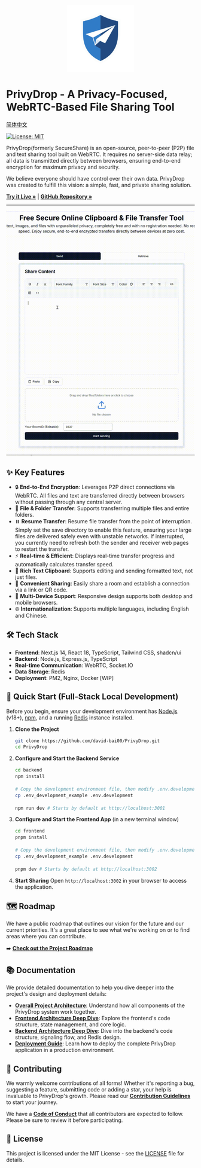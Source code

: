 <div align="center">
  <img src="frontend/public/logo.png" alt="PrivyDrop Logo" width="180" />
</div>

# PrivyDrop - A Privacy-Focused, WebRTC-Based File Sharing Tool

[简体中文](./README.zh-CN.md)

[![License: MIT](https://img.shields.io/badge/license-MIT-blue.svg)](./LICENSE)

PrivyDrop(formerly SecureShare) is an open-source, peer-to-peer (P2P) file and text sharing tool built on WebRTC. It requires no server-side data relay; all data is transmitted directly between browsers, ensuring end-to-end encryption for maximum privacy and security.

We believe everyone should have control over their own data. PrivyDrop was created to fulfill this vision: a simple, fast, and private sharing solution.

[**Try it Live »**](https://www.privydrop.app/) | [**GitHub Repository »**](https://github.com/david-bai00/PrivyDrop)

---

![PrivyDrop Interface GIF](frontend/public/HowItWorks.gif)

## ✨ Key Features

- 🔒 **End-to-End Encryption**: Leverages P2P direct connections via WebRTC. All files and text are transferred directly between browsers without passing through any central server.
- 📂 **File & Folder Transfer**: Supports transferring multiple files and entire folders.
- ⏸️ **Resume Transfer**: Resume file transfer from the point of interruption. Simply set the save directory to enable this feature, ensuring your large files are delivered safely even with unstable networks. If interrupted, you currently need to refresh both the sender and receiver web pages to restart the transfer.
- ⚡ **Real-time & Efficient**: Displays real-time transfer progress and automatically calculates transfer speed.
- 📝 **Rich Text Clipboard**: Supports editing and sending formatted text, not just files.
- 🔗 **Convenient Sharing**: Easily share a room and establish a connection via a link or QR code.
- 📱 **Multi-Device Support**: Responsive design supports both desktop and mobile browsers.
- 🌐 **Internationalization**: Supports multiple languages, including English and Chinese.

## 🛠️ Tech Stack

- **Frontend**: Next.js 14, React 18, TypeScript, Tailwind CSS, shadcn/ui
- **Backend**: Node.js, Express.js, TypeScript
- **Real-time Communication**: WebRTC, Socket.IO
- **Data Storage**: Redis
- **Deployment**: PM2, Nginx, Docker [WIP]

## 🚀 Quick Start (Full-Stack Local Development)

Before you begin, ensure your development environment has [Node.js](https://nodejs.org/) (v18+), [npm](https://www.npmjs.com/), and a running [Redis](https://redis.io/) instance installed.

1.  **Clone the Project**

    ```bash
    git clone https://github.com/david-bai00/PrivyDrop.git
    cd PrivyDrop
    ```

2.  **Configure and Start the Backend Service**

    ```bash
    cd backend
    npm install

    # Copy the development environment file, then modify .env.development as needed
    cp .env_development_example .env.development

    npm run dev # Starts by default at http://localhost:3001
    ```

3.  **Configure and Start the Frontend App** (in a new terminal window)

    ```bash
    cd frontend
    pnpm install

    # Copy the development environment file, then modify .env.development as needed
    cp .env_development_example .env.development

    pnpm dev # Starts by default at http://localhost:3002
    ```

4.  **Start Sharing**
    Open `http://localhost:3002` in your browser to access the application.

## 🗺️ Roadmap

We have a public roadmap that outlines our vision for the future and our current priorities. It's a great place to see what we're working on or to find areas where you can contribute.

➡️ **[Check out the Project Roadmap](./ROADMAP.md)**

## 📚 Documentation

We provide detailed documentation to help you dive deeper into the project's design and deployment details:

- [**Overall Project Architecture**](./docs/ARCHITECTURE.md): Understand how all components of the PrivyDrop system work together.
- [**Frontend Architecture Deep Dive**](./docs/FRONTEND_ARCHITECTURE.md): Explore the frontend's code structure, state management, and core logic.
- [**Backend Architecture Deep Dive**](./docs/BACKEND_ARCHITECTURE.md): Dive into the backend's code structure, signaling flow, and Redis design.
- [**Deployment Guide**](./docs/DEPLOYMENT.md): Learn how to deploy the complete PrivyDrop application in a production environment.

## 🤝 Contributing

We warmly welcome contributions of all forms! Whether it's reporting a bug, suggesting a feature, submitting code or adding a star, your help is invaluable to PrivyDrop's growth. Please read our [**Contribution Guidelines**](./.github/CONTRIBUTING.md) to start your journey.

We have a [**Code of Conduct**](./.github/CODE_OF_CONDUCT.md) that all contributors are expected to follow. Please be sure to review it before participating.

## 📄 License

This project is licensed under the MIT License - see the [LICENSE](./LICENSE) file for details.
